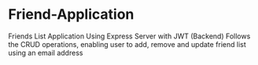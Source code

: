 # Friend-Application
 Friends List Application Using Express Server with JWT (Backend)
 Follows the CRUD operations, enabling user to add, remove and update friend list using an email address
